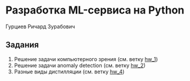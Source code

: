 # Разработка ML-сервиса на Python

Гурциев Ричард Зурабович

## Задания
1. Решение задачи компьютерного зрения (см. ветку [hw_1](https://github.com/vilovnok/image_itmo_course/tree/hw_1))
2. Решение задачи anomaly detection (см. ветку [hw_2](https://github.com/vilovnok/image_itmo_course/tree/hw_2))
4. Разные виды дистилляции (см. ветку [hw_4](https://github.com/vilovnok/image_itmo_course/tree/hw_4))

